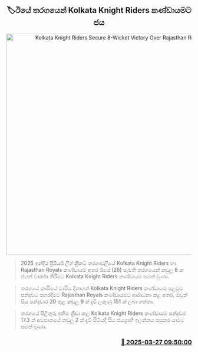 <p align='center'><b><h2 align='center' title='Kolkata Knight Riders Secure 8-Wicket Victory Over Rajasthan Royals'>🏷ඊයේ තරගයෙන් Kolkata Knight Riders කණ්ඩායමට ජය
</h2></b></p>
<p align='center'><img src='https://helakuru.sgp1.cdn.digitaloceanspaces.com/esana/images/lib/ipl-2025-new.jpg' width='600' alt='Kolkata Knight Riders Secure 8-Wicket Victory Over Rajasthan Royals'></p>

> 2025 ඉන්දීය ප්‍රිමියර් ලීග් ක්‍රිකට් තරගාවලියේ Kolkata Knight Riders හා Rajasthan Royals කණ්ඩායම් අතර ඊයේ (26) පැවති තරගයෙන් කඩුලු 8 ක ජයක් වාර්තා කිරීමට Kolkata Knight Riders කණ්ඩායම සමත් වුණා.

> තරගයේ කාසියේ වාසිය දිනාගත් Kolkata Knight Riders කණ්ඩායම පළමුව පන්දුවට පහරදීමට Rajasthan Royals කණ්ඩායමට ආරාධනා කළ අතර, ඔවුන් සිය පන්දුවාර 20 තුළ කඩුලු 9 ක් දැවී ලකුණු 151 ක් ලබා ගත්තා.

> තරගයේ පිළිතුරු ඉනිම ක්‍රීඩා කළ Kolkata Knight Riders කණ්ඩායම පන්දුවර 17.3 ක් අවසානයේ කඩුලු 2 ක් දැවී සිටියදී සිය ජයග්‍රාහී ඉලක්කය පසුකර යාමට සමත් වුණා.



<h3 align='right'><a href='https://www.helakuru.lk/esana/p/108678/'>📅 2025-03-27 09:50:00</a></h3>
